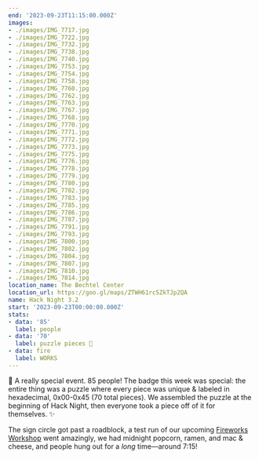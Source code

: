 ```yaml
---
end: '2023-09-23T11:15:00.000Z'
images:
- ./images/IMG_7717.jpg
- ./images/IMG_7722.jpg
- ./images/IMG_7732.jpg
- ./images/IMG_7738.jpg
- ./images/IMG_7740.jpg
- ./images/IMG_7753.jpg
- ./images/IMG_7754.jpg
- ./images/IMG_7758.jpg
- ./images/IMG_7760.jpg
- ./images/IMG_7762.jpg
- ./images/IMG_7763.jpg
- ./images/IMG_7767.jpg
- ./images/IMG_7768.jpg
- ./images/IMG_7770.jpg
- ./images/IMG_7771.jpg
- ./images/IMG_7772.jpg
- ./images/IMG_7773.jpg
- ./images/IMG_7775.jpg
- ./images/IMG_7776.jpg
- ./images/IMG_7778.jpg
- ./images/IMG_7779.jpg
- ./images/IMG_7780.jpg
- ./images/IMG_7782.jpg
- ./images/IMG_7783.jpg
- ./images/IMG_7785.jpg
- ./images/IMG_7786.jpg
- ./images/IMG_7787.jpg
- ./images/IMG_7791.jpg
- ./images/IMG_7793.jpg
- ./images/IMG_7800.jpg
- ./images/IMG_7802.jpg
- ./images/IMG_7804.jpg
- ./images/IMG_7807.jpg
- ./images/IMG_7810.jpg
- ./images/IMG_7814.jpg
location_name: The Bechtel Center
location_url: https://goo.gl/maps/ZTWH61rc5ZkTJp2QA
name: Hack Night 3.2
start: '2023-09-23T00:00:00.000Z'
stats:
- data: '85'
  label: people
- data: '70'
  label: puzzle pieces 🧩
- data: fire
  label: WORKS
---
```


🧩 A really special event. 85 people! The badge this week was special: the entire thing was a puzzle where every piece was unique & labeled in hexadecimal, 0x00-0x45 (70 total pieces). We assembled the puzzle at the beginning of Hack Night, then everyone took a piece off of it for themselves. ✨

The sign circle got past a roadblock, a test run of our upcoming [Fireworks Workshop](https://events.purduehackers.com/fireworks-workshop) went amazingly, we had midnight popcorn, ramen, and mac & cheese, and people hung out for a _long_ time—around 7:15!